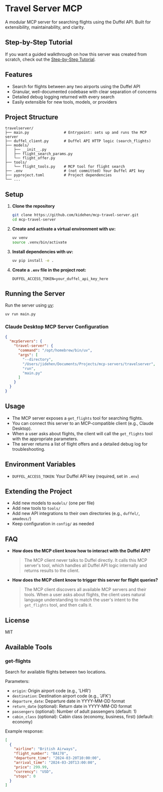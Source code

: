 # Travel Server MCP

A modular MCP server for searching flights using the Duffel API. Built for extensibility, maintainability, and clarity.

## Step-by-Step Tutorial

If you want a guided walkthrough on how this server was created from scratch, check out the [Step-by-Step Tutorial](step-by-step-tutorial.md).

## Features
- Search for flights between any two airports using the Duffel API
- Granular, well-documented codebase with clear separation of concerns
- Detailed debug logging returned with every search
- Easily extensible for new tools, models, or providers

## Project Structure
```
travelserver/
├── main.py                # Entrypoint: sets up and runs the MCP server
├── duffel_client.py       # Duffel API HTTP logic (search_flights)
├── models/
│   ├── __init__.py
│   ├── flight_search_params.py
│   └── flight_offer.py
├── tools/
│   └── flight_tools.py    # MCP tool for flight search
├── .env                   # (not committed) Your Duffel API key
├── pyproject.toml         # Project dependencies
└── ...
```

## Setup
1. **Clone the repository**
   ```bash
   git clone https://github.com/kidehen/mcp-travel-server.git
   cd mcp-travel-server
   ```
2. **Create and activate a virtual environment with uv:**
   ```bash
   uv venv
   source .venv/bin/activate
   ```
4. **Install dependencies with uv:**
   ```bash
   uv pip install -e .
   ```
5. **Create a `.env` file in the project root:**
   ```
   DUFFEL_ACCESS_TOKEN=your_duffel_api_key_here
   ```

## Running the Server
Run the server using [uv](https://astral.sh/uv/):
```bash
uv run main.py
```

### Claude Desktop MCP Server Configuration 
```json
{
  "mcpServers": {
    "travel-server": {
      "command": "/opt/homebrew/bin/uv",
      "args": [
        "--directory",
        "/Users/jidehen/Documents/Projects/mcp-servers/travelserver",
        "run",
        "main.py"
      ]
    }
  }
}
```

## Usage
- The MCP server exposes a `get_flights` tool for searching flights.
- You can connect this server to an MCP-compatible client (e.g., Claude Desktop).
- When a user asks about flights, the client will call the `get_flights` tool with the appropriate parameters.
- The server returns a list of flight offers and a detailed debug log for troubleshooting.

## Environment Variables
- `DUFFEL_ACCESS_TOKEN`: Your Duffel API key (required, set in `.env`)

## Extending the Project
- Add new models to `models/` (one per file)
- Add new tools to `tools/`
- Add new API integrations to their own directories (e.g., `duffel/`, `amadeus/`)
- Keep configuration in `config/` as needed

## FAQ
- **How does the MCP client know how to interact with the Duffel API?**
  > The MCP client never talks to Duffel directly. It calls this MCP server's tool, which handles all Duffel API logic internally and returns results to the client.
- **How does the MCP client know to trigger this server for flight queries?**
  > The MCP client discovers all available MCP servers and their tools. When a user asks about flights, the client uses natural language understanding to match the user's intent to the `get_flights` tool, and then calls it.

## License
MIT

## Available Tools

### get-flights

Search for available flights between two locations.

Parameters:
- `origin`: Origin airport code (e.g., 'LHR')
- `destination`: Destination airport code (e.g., 'JFK')
- `departure_date`: Departure date in YYYY-MM-DD format
- `return_date` (optional): Return date in YYYY-MM-DD format
- `passengers` (optional): Number of adult passengers (default: 1)
- `cabin_class` (optional): Cabin class (economy, business, first) (default: economy)

Example response:
```json
[
  {
    "airline": "British Airways",
    "flight_number": "BA178",
    "departure_time": "2024-03-20T10:00:00",
    "arrival_time": "2024-03-20T13:00:00",
    "price": 299.99,
    "currency": "USD",
    "stops": 0
  }
]
```




